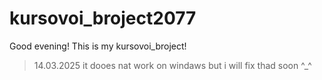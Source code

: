 # kursovoi_broject2077
Good evening! This is my kursovoi_broject!

>14.03.2025 it dooes nat work on windaws but i will fix thad soon ^_^
